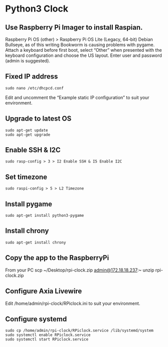 Python3 Clock
==============

## Use Raspberry Pi Imager to install Raspian.
Raspberry Pi OS (other) > Raspberry Pi OS Lite (Legacy, 64-bit)
Debian Bullseye, as of this writing Bookworm is causing problems with pygame.
Attach a keyboard before first boot, select “Other” when presented with the keyboard configuration and choose the US layout. Enter user and password (admin is suggested).

## Fixed IP address
    sudo nano /etc/dhcpcd.conf
Edit and uncomment the “Example static IP configuration” to suit your environment.

## Upgrade to latest OS
    sudo apt-get update
    sudo apt-get upgrade

## Enable SSH & I2C
    sudo rasp-config > 3 > I2 Enable SSH & I5 Enable I2C

## Set timezone
    sudo raspi-config > 5 > L2 Timezone

## Install pygame
    sudo apt-get install python3-pygame

## Install chrony
    sudo apt-get install chrony

## Copy the app to the RaspberryPi
From your PC
    scp ~/Desktop/rpi-clock.zip admin@172.18.18.237:~ 
    unzip rpi-clock.zip

## Configure Axia Livewire
Edit /home/admin/rpi-clock/RPiclock.ini to suit your environment.

## Configure systemd
    sudo cp /home/admin/rpi-clock/RPiclock.service /lib/systemd/system
    sudo systemctl enable RPiclock.service
    sudo systemctl start RPiclock.service
    
